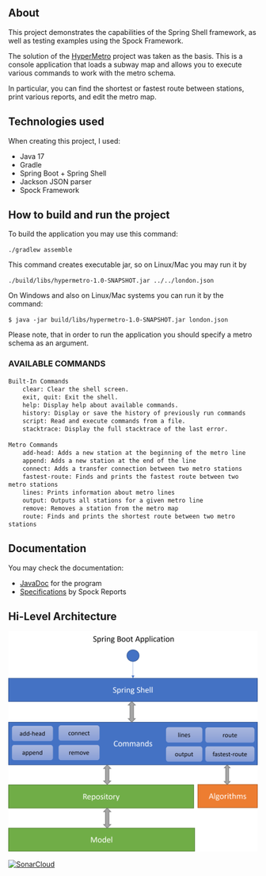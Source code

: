 ## About

This project demonstrates the capabilities of the Spring Shell framework, as well as testing examples using the Spock
Framework.

The solution of the [HyperMetro](https://hyperskill.org/projects/120) project was taken as the basis. This is a console
application that loads a subway map and allows you to execute various commands to work with the metro schema.

In particular, you can find the shortest or fastest route between stations, print various reports, and edit the metro
map.

## Technologies used

When creating this project, I used:

- Java 17
- Gradle
- Spring Boot + Spring Shell
- Jackson JSON parser
- Spock Framework

## How to build and run the project

To build the application you may use this command:

`./gradlew assemble`

This command creates executable jar, so on Linux/Mac you may run it by

`./build/libs/hypermetro-1.0-SNAPSHOT.jar ../../london.json`

On Windows and also on Linux/Mac systems you can run it by the command:

`$ java -jar build/libs/hypermetro-1.0-SNAPSHOT.jar london.json`

Please note, that in order to run the application you should specify a metro schema as an argument.


### AVAILABLE COMMANDS

```text
Built-In Commands
    clear: Clear the shell screen.
    exit, quit: Exit the shell.
    help: Display help about available commands.
    history: Display or save the history of previously run commands
    script: Read and execute commands from a file.
    stacktrace: Display the full stacktrace of the last error.

Metro Commands
    add-head: Adds a new station at the beginning of the metro line
    append: Adds a new station at the end of the line
    connect: Adds a transfer connection between two metro stations
    fastest-route: Finds and prints the fastest route between two metro stations
    lines: Prints information about metro lines
    output: Outputs all stations for a given metro line
    remove: Removes a station from the metro map
    route: Finds and prints the shortest route between two metro stations

```
## Documentation

You may check the documentation:
- [JavaDoc](https://rabestro.github.io/hypermetro/javadoc) for the program
- [Specifications](https://rabestro.github.io/hypermetro/spock-reports) by Spock Reports

## Hi-Level Architecture

![Architecture](assets/architect-01C.png)


[![SonarCloud](https://sonarcloud.io/images/project_badges/sonarcloud-white.svg)](https://sonarcloud.io/summary/overall?id=rabestro_hypermetro)
